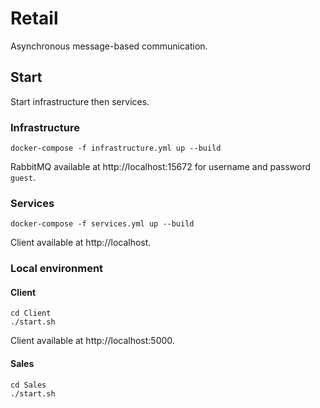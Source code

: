 # Retail

Asynchronous message-based communication.

## Start

Start infrastructure then services.

### Infrastructure

`docker-compose -f infrastructure.yml up --build`

RabbitMQ available at http://localhost:15672 for username and password `guest`.

### Services

`docker-compose -f services.yml up --build`

Client available at http://localhost.

### Local environment

#### Client

    cd Client
    ./start.sh

Client available at http://localhost:5000.

#### Sales

    cd Sales
    ./start.sh